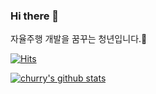 ### Hi there 👋

<!--
**churry75/churry75** is a ✨ _special_ ✨ repository because its `README.md` (this file) appears on your GitHub profile.

Here are some ideas to get you started:

- 🔭 I’m currently working on ...
- 🌱 I’m currently learning ...
- 👯 I’m looking to collaborate on ...
- 🤔 I’m looking for help with ...
- 💬 Ask me about ...
- 📫 How to reach me: ...
- 😄 Pronouns: ... 
- ⚡ Fun fact: ...
-->
자율주행 개발을 꿈꾸는 청년입니다.🚗

[![Hits](https://hits.seeyoufarm.com/api/count/incr/badge.svg?url=https%3A%2F%2Fgithub.com%2Fchurry75%2Fchurry75&count_bg=%2379C83D&title_bg=%23555555&title=hits&edge_flat=false)](https://hits.seeyoufarm.com)

[![churry's github stats](https://github-readme-stats.vercel.app/api?username=churry75&show_icons=true&hide_border=true)](https://github.com/churry75)

